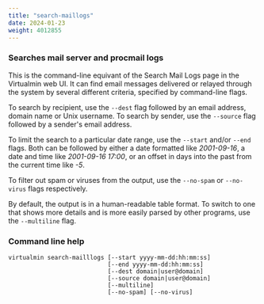 ```yaml
---
title: "search-maillogs"
date: 2024-01-23
weight: 4012855
---
```


### Searches mail server and procmail logs

This is the command-line equivant of the Search Mail Logs page in the Virtualmin web UI. It can find email messages delivered or relayed through the system by several different criteria, specified by command-line flags.

To search by recipient, use the `--dest` flag followed by an email address, domain name or Unix username. To search by sender, use the `--source` flag followed by a sender's email address.

To limit the search to a particular date range, use the `--start` and/or `--end` flags. Both can be followed by either a date formatted like *2001-09-16*, a date and time like *2001-09-16 17:00*, or an offset in days into the past from the current time like *-5*.

To filter out spam or viruses from the output, use the `--no-spam` or `--no-virus` flags respectively.

By default, the output is in a human-readable table format. To switch to one that shows more details and is more easily parsed by other programs, use the `--multiline` flag.

 ### Command line help

```text
virtualmin search-mailllogs [--start yyyy-mm-dd:hh:mm:ss]
                            [--end yyyy-mm-dd:hh:mm:ss]
                            [--dest domain|user@domain]
                            [--source domain|user@domain]
                            [--multiline]
                            [--no-spam] [--no-virus]
```